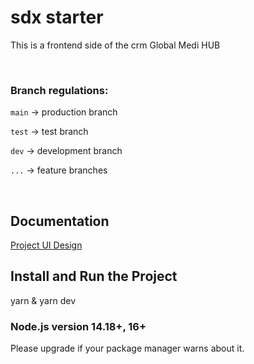 # sdx starter

This is a frontend side of the crm Global Medi HUB

<br>

### Branch regulations:
`main` -> production branch

`test` -> test branch

`dev` -> development branch

`...` -> feature branches


<br>

## Documentation
[Project UI Design](https://www.figma.com)


## Install and Run the Project

yarn & yarn dev

###  Node.js version 14.18+, 16+

Please upgrade if your package manager warns about it.
